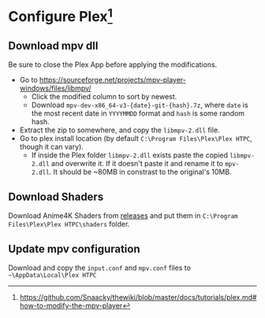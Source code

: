 # Configure Plex[^1]

## Download mpv dll

Be sure to close the Plex App before applying the modifications.

- Go to <https://sourceforge.net/projects/mpv-player-windows/files/libmpv/>
  - Click the modified column to sort by newest.
  - Download `mpv-dev-x86_64-v3-{date}-git-{hash}.7z`, where `date` is the most recent date in `YYYYMMDD` format and `hash` is some random hash.
- Extract the zip to somewhere, and copy the `libmpv-2.dll` file.
- Go to plex install location (by default `C:\Program Files\Plex\Plex HTPC`, though it can vary).
  - If inside the Plex folder `libmpv-2.dll` exists paste the copied `libmpv-2.dll` and overwrite it. If it doesn't paste it and rename it to `mpv-2.dll`. It should be ~80MB in constrast to the original's 10MB.

## Download Shaders

Download Anime4K Shaders from [releases](https://github.com/bloc97/Anime4K/releases) and put them in `C:\Program Files\Plex\Plex HTPC\shaders` folder.

## Update mpv configuration

Download and copy the `input.conf` and `mpv.conf` files to `~\AppData\Local\Plex HTPC`

[^1]: <https://github.com/Snaacky/thewiki/blob/master/docs/tutorials/plex.md#how-to-modify-the-mpv-player>
